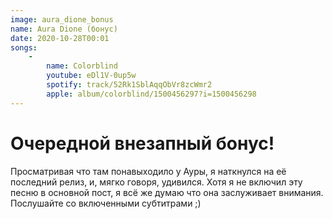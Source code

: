 ```yaml
---
image: aura_dione_bonus
name: Aura Dione (бонус)
date: 2020-10-28T00:01
songs:
    -
        name: Colorblind
        youtube: eDl1V-0up5w
        spotify: track/52Rk1SblAqqObVr8zcWmr2
        apple: album/colorblind/1500456297?i=1500456298
---
```

# Очередной внезапный бонус!

Просматривая что там понавыходило у Ауры, я наткнулся на её последний релиз, и, мягко говоря, удивился. Хотя я не
включил эту песню в основной пост, я всё же думаю что она заслуживает внимания. Послушайте со включенными субтитрами ;)